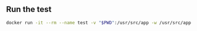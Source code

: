 ## Run the test
```bash
docker run -it --rm --name test -v "$PWD":/usr/src/app -w /usr/src/app python:3 python test.py
```